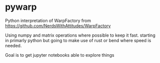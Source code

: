# pywarp
Python interpretation of WarpFactory from https://github.com/NerdsWithAttitudes/WarpFactory

Using numpy and matrix operations where possible to keep it fast.
starting in primarly python but going to make use of rust or bend where speed is needed.

Goal is to get jupyter notebooks able to explore things
